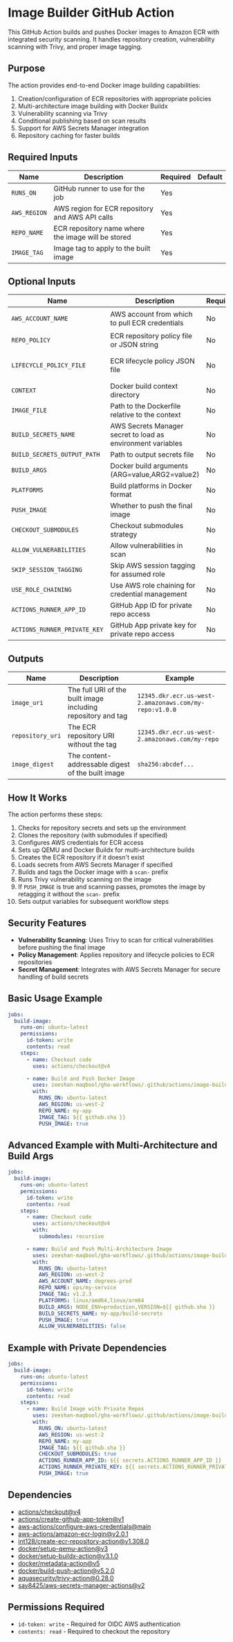 # Image Builder GitHub Action

This GitHub Action builds and pushes Docker images to Amazon ECR with integrated security scanning. It handles repository creation, vulnerability scanning with Trivy, and proper image tagging.

## Purpose

The action provides end-to-end Docker image building capabilities:

1. Creation/configuration of ECR repositories with appropriate policies
2. Multi-architecture image building with Docker Buildx
3. Vulnerability scanning via Trivy
4. Conditional publishing based on scan results
5. Support for AWS Secrets Manager integration
6. Repository caching for faster builds

## Required Inputs

| Name         | Description                                        | Required | Default |
| ------------ | -------------------------------------------------- | -------- | ------- |
| `RUNS_ON`    | GitHub runner to use for the job                   | Yes      |         |
| `AWS_REGION` | AWS region for ECR repository and AWS API calls    | Yes      |         |
| `REPO_NAME`  | ECR repository name where the image will be stored | Yes      |         |
| `IMAGE_TAG`  | Image tag to apply to the built image              | Yes      |         |

## Optional Inputs

| Name                         | Description                                                 | Required | Default                             |
| ---------------------------- | ----------------------------------------------------------- | -------- | ----------------------------------- |
| `AWS_ACCOUNT_NAME`           | AWS account from which to pull ECR credentials              | No       | `corp-delivery-prod`                |
| `REPO_POLICY`                | ECR repository policy file or JSON string                   | No       |                                     |
| `LIFECYCLE_POLICY_FILE`      | ECR lifecycle policy JSON file                              | No       | `default-ecr-lifecycle-policy.json` |
| `CONTEXT`                    | Docker build context directory                              | No       | `.`                                 |
| `IMAGE_FILE`                 | Path to the Dockerfile relative to the context              | No       | `Dockerfile`                        |
| `BUILD_SECRETS_NAME`         | AWS Secrets Manager secret to load as environment variables | No       |                                     |
| `BUILD_SECRETS_OUTPUT_PATH`  | Path to output secrets file                                 | No       |                                     |
| `BUILD_ARGS`                 | Docker build arguments (ARG=value,ARG2=value2)              | No       | `''`                                |
| `PLATFORMS`                  | Build platforms in Docker format                            | No       | `linux/amd64`                       |
| `PUSH_IMAGE`                 | Whether to push the final image                             | No       | `false`                             |
| `CHECKOUT_SUBMODULES`        | Checkout submodules strategy                                | No       | `''`                                |
| `ALLOW_VULNERABILITIES`      | Allow vulnerabilities in scan                               | No       | `false`                             |
| `SKIP_SESSION_TAGGING`       | Skip AWS session tagging for assumed role                   | No       | `true`                              |
| `USE_ROLE_CHAINING`          | Use AWS role chaining for credential management             | No       | `true`                              |
| `ACTIONS_RUNNER_APP_ID`      | GitHub App ID for private repo access                       | No       |                                     |
| `ACTIONS_RUNNER_PRIVATE_KEY` | GitHub App private key for private repo access              | No       |                                     |

## Outputs

| Name             | Description                                                  | Example                                                |
| ---------------- | ------------------------------------------------------------ | ------------------------------------------------------ |
| `image_uri`      | The full URI of the built image including repository and tag | `12345.dkr.ecr.us-west-2.amazonaws.com/my-repo:v1.0.0` |
| `repository_uri` | The ECR repository URI without the tag                       | `12345.dkr.ecr.us-west-2.amazonaws.com/my-repo`        |
| `image_digest`   | The content-addressable digest of the built image            | `sha256:abcdef...`                                     |

## How It Works

The action performs these steps:

1. Checks for repository secrets and sets up the environment
2. Clones the repository (with submodules if specified)
3. Configures AWS credentials for ECR access
4. Sets up QEMU and Docker Buildx for multi-architecture builds
5. Creates the ECR repository if it doesn't exist
6. Loads secrets from AWS Secrets Manager if specified
7. Builds and tags the Docker image with a `scan-` prefix
8. Runs Trivy vulnerability scanning on the image
9. If `PUSH_IMAGE` is true and scanning passes, promotes the image by retagging it without the `scan-` prefix
10. Sets output variables for subsequent workflow steps

## Security Features

- **Vulnerability Scanning**: Uses Trivy to scan for critical vulnerabilities before pushing the final image
- **Policy Management**: Applies repository and lifecycle policies to ECR repositories
- **Secret Management**: Integrates with AWS Secrets Manager for secure handling of build secrets

## Basic Usage Example

```yaml
jobs:
  build-image:
    runs-on: ubuntu-latest
    permissions:
      id-token: write
      contents: read
    steps:
      - name: Checkout code
        uses: actions/checkout@v4

      - name: Build and Push Docker Image
        uses: zeeshan-maqbool/gha-workflows/.github/actions/image-builder@main
        with:
          RUNS_ON: ubuntu-latest
          AWS_REGION: us-west-2
          REPO_NAME: my-app
          IMAGE_TAG: ${{ github.sha }}
          PUSH_IMAGE: true
```

## Advanced Example with Multi-Architecture and Build Args

```yaml
jobs:
  build-image:
    runs-on: ubuntu-latest
    permissions:
      id-token: write
      contents: read
    steps:
      - name: Checkout code
        uses: actions/checkout@v4
        with:
          submodules: recursive

      - name: Build and Push Multi-Architecture Image
        uses: zeeshan-maqbool/gha-workflows/.github/actions/image-builder@main
        with:
          RUNS_ON: ubuntu-latest
          AWS_REGION: us-west-2
          AWS_ACCOUNT_NAME: degrees-prod
          REPO_NAME: ops/my-service
          IMAGE_TAG: v1.2.3
          PLATFORMS: linux/amd64,linux/arm64
          BUILD_ARGS: NODE_ENV=production,VERSION=${{ github.sha }}
          BUILD_SECRETS_NAME: my-app/build-secrets
          PUSH_IMAGE: true
          ALLOW_VULNERABILITIES: false
```

## Example with Private Dependencies

```yaml
jobs:
  build-image:
    runs-on: ubuntu-latest
    permissions:
      id-token: write
      contents: read
    steps:
      - name: Build Image with Private Repos
        uses: zeeshan-maqbool/gha-workflows/.github/actions/image-builder@main
        with:
          RUNS_ON: ubuntu-latest
          AWS_REGION: us-west-2
          REPO_NAME: my-app
          IMAGE_TAG: ${{ github.sha }}
          CHECKOUT_SUBMODULES: true
          ACTIONS_RUNNER_APP_ID: ${{ secrets.ACTIONS_RUNNER_APP_ID }}
          ACTIONS_RUNNER_PRIVATE_KEY: ${{ secrets.ACTIONS_RUNNER_PRIVATE_KEY }}
          PUSH_IMAGE: true
```

## Dependencies

- [actions/checkout@v4](https://github.com/actions/checkout)
- [actions/create-github-app-token@v1](https://github.com/actions/create-github-app-token)
- [aws-actions/configure-aws-credentials@main](https://github.com/aws-actions/configure-aws-credentials)
- [aws-actions/amazon-ecr-login@v2.0.1](https://github.com/aws-actions/amazon-ecr-login)
- [int128/create-ecr-repository-action@v1.308.0](https://github.com/int128/create-ecr-repository-action)
- [docker/setup-qemu-action@v3](https://github.com/docker/setup-qemu-action)
- [docker/setup-buildx-action@v3.1.0](https://github.com/docker/setup-buildx-action)
- [docker/metadata-action@v5](https://github.com/docker/metadata-action)
- [docker/build-push-action@v5.2.0](https://github.com/docker/build-push-action)
- [aquasecurity/trivy-action@0.28.0](https://github.com/aquasecurity/trivy-action)
- [say8425/aws-secrets-manager-actions@v2](https://github.com/say8425/aws-secrets-manager-actions)

## Permissions Required

- `id-token: write` - Required for OIDC AWS authentication
- `contents: read` - Required to checkout the repository
